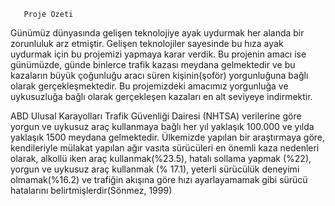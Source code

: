 
       Proje Özeti

Günümüz dünyasında gelişen teknolojiye ayak uydurmak her alanda bir zorunluluk arz etmiştir. 
Gelişen teknolojiler sayesinde bu hıza ayak uydurmak için bu projemizi yapmaya karar verdik. 
Bu projenin amacı ise günümüzde, günde binlerce trafik kazası meydana gelmektedir ve bu kazaların büyük çoğunluğu aracı süren kişinin(şoför) yorgunluğuna bağlı olarak gerçekleşmektedir. 
Bu projemizdeki amacımız yorgunluğa ve uykusuzluğa bağlı olarak gerçekleşen kazaları en alt seviyeye indirmektir.  
           
ABD Ulusal Karayolları Trafik Güvenliği Dairesi (NHTSA) verilerine göre yorgun ve uykusuz araç kullanmaya bağlı her yıl yaklaşık 100.000 ve yılda yaklaşık 1500 meydana gelmektedir.
Ülkemizde yapılan bir  araştırmaya göre, kendileriyle mülakat yapılan ağır vasıta sürücüleri en önemli kaza nedenleri olarak, alkollü iken araç kullanmak(%23.5), hatalı sollama yapmak (%22), yorgun ve uykusuz araç kullanmak (% 17.1), yeterli sürücülük deneyimi olmamak(%16.2) ve trafiğin akışına göre hızı ayarlayamamak gibi sürücü hatalarını belirtmişlerdir(Sönmez, 1999) 
                  
                                 
                  
           
        
     
      
  
